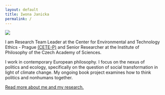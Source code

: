 ```yaml
---
layout: default
title: Iwona Janicka
permalink: /
---
```


<div class="container">
  <div class="row">
     <div class="col-sm-4">
       <img class="front-img" src="../images/profile2.jpg"/>
     </div>
    <div class="col-sm-8">
    <p>I am Research Team Leader at the Center for Environmental and Technology Ethics - Prague <a href="https://cetep.eu" target="_blank">(CETE-P)</a> and Senior Researcher at the Institute of Philosophy of the Czech Academy of Sciences.</p>
    <p> I work in contemporary European philosophy. I focus on the nexus of politics and ecology, specifically on the question of social transformation in light of climate change. My ongoing book project examines how to think politics and nonhumans together. </p> 
      <p><a href="about">Read more about me and my research.</a></p>
    </div>
  </div>
</div>


